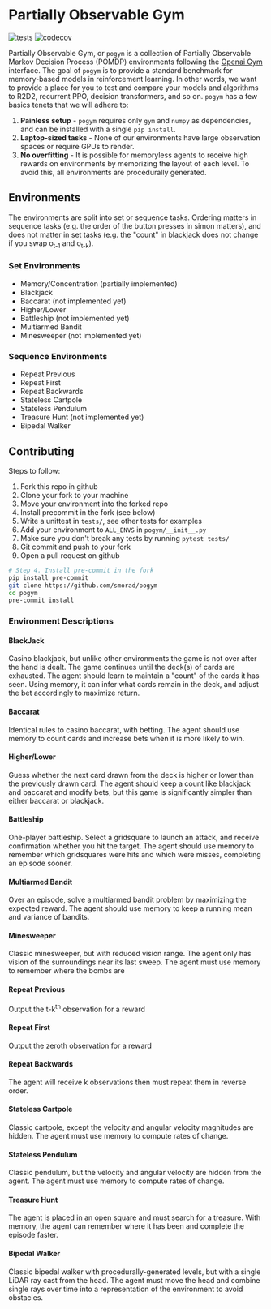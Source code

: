 # Partially Observable Gym
![tests](https://github.com/smorad/pogym/actions/workflows/python-app.yml/badge.svg)
[![codecov](https://codecov.io/gh/smorad/pogym/branch/master/graph/badge.svg?token=I47IDFZXSV)](https://codecov.io/gh/smorad/pogym)

Partially Observable Gym, or `pogym` is a collection of Partially Observable Markov Decision Process (POMDP) environments following the [Openai Gym](https://github.com/openai/gym) interface. The goal of `pogym` is to provide a standard benchmark for memory-based models in reinforcement learning. In other words, we want to provide a place for you to test and compare your models and algorithms to R2D2, recurrent PPO, decision transformers, and so on. `pogym` has a few basics tenets that we will adhere to:
1. **Painless setup** - `pogym` requires only `gym` and `numpy` as dependencies, and can be installed with a single `pip install`.
2. **Laptop-sized tasks** - None of our environments have large observation spaces or require GPUs to render.
3. **No overfitting** - It is possible for memoryless agents to receive high rewards on environments by memorizing the layout of each level. To avoid this, all environments are procedurally generated. 

## Environments
The environments are split into set or sequence tasks. Ordering matters in sequence tasks (e.g. the order of the button presses in simon matters), and does not matter in set tasks (e.g. the "count" in blackjack does not change if you swap o<sub>t-1</sub> and o<sub>t-k</sub>).

### Set Environments
* Memory/Concentration (partially implemented)
* Blackjack
* Baccarat (not implemented yet)
* Higher/Lower
* Battleship (not implemented yet)
* Multiarmed Bandit
* Minesweeper (not implemented yet)

### Sequence Environments
* Repeat Previous
* Repeat First
* Repeat Backwards
* Stateless Cartpole
* Stateless Pendulum
* Treasure Hunt (not implemented yet)
* Bipedal Walker

## Contributing
Steps to follow:
1. Fork this repo in github
2. Clone your fork to your machine
3. Move your environment into the forked repo
4. Install precommit in the fork (see below)
5. Write a unittest in `tests/`, see other tests for examples
6. Add your environment to `ALL_ENVS` in `pogym/__init__.py`
7. Make sure you don't break any tests by running `pytest tests/`
8. Git commit and push to your fork
9. Open a pull request on github


```bash
# Step 4. Install pre-commit in the fork
pip install pre-commit
git clone https://github.com/smorad/pogym
cd pogym
pre-commit install
```


### Environment Descriptions
#### BlackJack
Casino blackjack, but unlike other environments the game is not over after the hand is dealt. The game continues until the deck(s) of cards are exhausted. The agent should learn to maintain a "count" of the cards it has seen. Using memory, it can infer what cards remain in the deck, and adjust the bet accordingly to maximize return.
#### Baccarat
Identical rules to casino baccarat, with betting. The agent should use memory to count cards and increase bets when it is more likely to win.
#### Higher/Lower
Guess whether the next card drawn from the deck is higher or lower than the previously drawn card. The agent should keep a count like blackjack and baccarat and modify bets, but this game is significantly simpler than either baccarat or blackjack.
#### Battleship
One-player battleship. Select a gridsquare to launch an attack, and receive confirmation whether you hit the target. The agent should use memory to remember which gridsquares were hits and which were misses, completing an episode sooner.
#### Multiarmed Bandit
Over an episode, solve a multiarmed bandit problem by maximizing the expected reward. The agent should use memory to keep a running mean and variance of bandits.
#### Minesweeper
Classic minesweeper, but with reduced vision range. The agent only has vision of the surroundings near its last sweep. The agent must use memory to remember where the bombs are
#### Repeat Previous
Output the t-k<sup>th</sup> observation for a reward
#### Repeat First
Output the zeroth observation for a reward
#### Repeat Backwards
The agent will receive k observations then must repeat them in reverse order.
#### Stateless Cartpole
Classic cartpole, except the velocity and angular velocity magnitudes are hidden. The agent must use memory to compute rates of change.
#### Stateless Pendulum
Classic pendulum, but the velocity and angular velocity are hidden from the agent. The agent must use memory to compute rates of change.
#### Treasure Hunt
The agent is placed in an open square and must search for a treasure. With memory, the agent can remember where it has been and complete the episode faster.
#### Bipedal Walker
Classic bipedal walker with procedurally-generated levels, but with a single LiDAR ray cast from the head. The agent must move the head and combine single rays over time into a representation of the environment to avoid obstacles.
